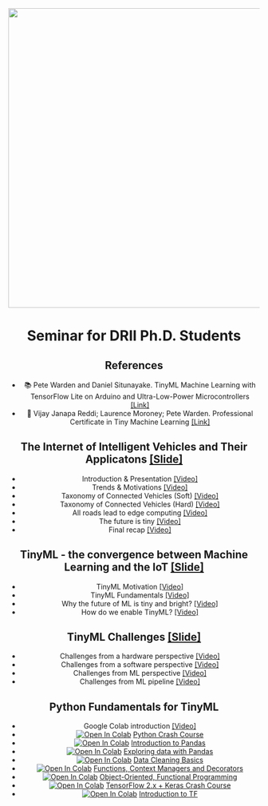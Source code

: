 <center><img width="600" src="https://drive.google.com/uc?export=view&id=1NQ-NZM6gYSkL66tGl2iqA0ZCK3yrNy8C"></center>
<center>

# Seminar for DRII Ph.D. Students

## References

- :books: Pete Warden and Daniel Situnayake. TinyML Machine Learning with TensorFlow Lite on Arduino and Ultra-Low-Power Microcontrollers [[Link]](https://tinymlbook.com/)
- :school: Vijay Janapa Reddi; Laurence Moroney; Pete Warden. Professional Certificate in Tiny Machine Learning [[Link]](https://www.edx.org/professional-certificate/harvardx-tiny-machine-learning)

## The Internet of Intelligent Vehicles and Their Applicatons [[Slide]](https://github.com/ivanovitchm/seminar_tinyml/blob/main/resources/connected_vehicles.pdf)

- Introduction & Presentation [[Video]](https://www.loom.com/share/69de1084f06e476cba061605fb7a9f76)
- Trends & Motivations [[Video]](https://www.loom.com/share/f4b68f5442cf4dff995b8c029225a67c)
- Taxonomy of Connected Vehicles (Soft) [[Video]](https://www.loom.com/share/e5dfe85bdf474382b6567325f5d79bd4)
- Taxonomy of Connected Vehicles (Hard) [[Video]](https://www.loom.com/share/9c2884600ba84c73906c0878fe576ee2)
- All roads lead to edge computing [[Video]](https://www.loom.com/share/215e7cff4e2a43cdb61b9db098dd3224)
- The future is tiny [[Video]](https://www.loom.com/share/15b3068793bb4bab9980b5b82b0ed766)
- Final recap [[Video]](https://www.loom.com/share/1bae26b8279944f89516229e4494ecc8)

## TinyML - the convergence between Machine Learning and the IoT [[Slide]](https://github.com/ivanovitchm/seminar_tinyml/blob/main/resources/FundamentalsTinyML.pdf)

- TinyML Motivation [[Video]](https://www.loom.com/share/15d0cbe542a44b9e9c66675603d3c168)
- TinyML Fundamentals [[Video]](https://www.loom.com/share/6e0e8e8de0e946b389acb8fee892d44c)
- Why the future of ML is tiny and bright? [[Video]](https://www.loom.com/share/556cd84821964ba481d6c22e4f61427a)
- How do we enable TinyML? [[Video]](https://www.loom.com/share/2aab8b80908d40b88f078355bade02f0)

## TinyML Challenges [[Slide]](https://github.com/ivanovitchm/seminar_tinyml/blob/main/resources/ChallengesTinyML.pdf)

- Challenges from a hardware perspective [[Video]](https://www.loom.com/share/3611dffa4baf4807b79cb99b82662b86)
- Challenges from a software perspective [[Video]](https://www.loom.com/share/d6ae3f5c6b114b06940100bb6ccfe333)
- Challenges from ML perspective [[Video]](https://www.loom.com/share/b4bfdae510ce4f9691c224e46718670b)
- Challenges from ML pipeline [[Video]](https://www.loom.com/share/14397eb5aed1435093b41d206f1759e1)

## Python Fundamentals for TinyML

- Google Colab introduction [[Video]](https://www.loom.com/share/4eaeecb0dd424934be99033d0128379b)
- [![Open In Colab](https://colab.research.google.com/assets/colab-badge.svg)](http://colab.research.google.com/github/ivanovitchm/seminar_tinyml/blob/main/resources/Notebooks/Task%20%2301%20-%20Python%20crash%20course.ipynb) [Python Crash Course](https://github.com/ivanovitchm/seminar_tinyml/blob/main/resources/Notebooks/Task%20%2301%20-%20Python%20crash%20course.ipynb)
- [![Open In Colab](https://colab.research.google.com/assets/colab-badge.svg)](http://colab.research.google.com/github/ivanovitchm/seminar_tinyml/blob/main/resources/Notebooks/Task%20%2302%20-%20Introduction%20to%20pandas.ipynb) [Introduction to Pandas](https://github.com/ivanovitchm/seminar_tinyml/blob/main/resources/Notebooks/Task%20%2302%20-%20Introduction%20to%20pandas.ipynb)
- [![Open In Colab](https://colab.research.google.com/assets/colab-badge.svg)](http://colab.research.google.com/github/ivanovitchm/seminar_tinyml/blob/main/resources/Notebooks/Task%20%2303%20-%20Exploring%20Data%20with%20pandas.ipynb) [Exploring data with Pandas](https://github.com/ivanovitchm/seminar_tinyml/blob/main/resources/Notebooks/Task%20%2303%20-%20Exploring%20Data%20with%20pandas.ipynb)
- [![Open In Colab](https://colab.research.google.com/assets/colab-badge.svg)](http://colab.research.google.com/github/ivanovitchm/seminar_tinyml/blob/main/resources/Notebooks/Task%20%2304%20-%20Data%20Cleaning%20Basics.ipynb) [Data Cleaning Basics](https://github.com/ivanovitchm/seminar_tinyml/blob/main/resources/Notebooks/Task%20%2304%20-%20Data%20Cleaning%20Basics.ipynb)
- [![Open In Colab](https://colab.research.google.com/assets/colab-badge.svg)](http://colab.research.google.com/github/ivanovitchm/seminar_tinyml/blob/main/resources/Notebooks/Task%20%2305%20-%20Functions%2C%20Context%20Managers%20and%20Decorators.ipynb) [Functions, Context Managers and Decorators](https://github.com/ivanovitchm/seminar_tinyml/blob/main/resources/Notebooks/Task%20%2305%20-%20Functions%2C%20Context%20Managers%20and%20Decorators.ipynb)
- [![Open In Colab](https://colab.research.google.com/assets/colab-badge.svg)](http://colab.research.google.com/github/ivanovitchm/seminar_tinyml/blob/main/resources/Notebooks/Task%20%2306%20-%20Object-Oriented%2C%20Fiunctional%20Programming.ipynb) [Object-Oriented, Functional Programming](https://github.com/ivanovitchm/seminar_tinyml/blob/main/resources/Notebooks/Task%20%2306%20-%20Object-Oriented%2C%20Fiunctional%20Programming.ipynb)
- [![Open In Colab](https://colab.research.google.com/assets/colab-badge.svg)](http://colab.research.google.com/github/ivanovitchm/seminar_tinyml/blob/main/resources/Notebooks/Task%20%2307%20-%20TensorFlow%202.x%20%2B%20Keras%20Crash%20Course.ipynb) [TensorFlow 2.x + Keras Crash Course](https://github.com/ivanovitchm/seminar_tinyml/blob/main/resources/Notebooks/Task%20%2307%20-%20TensorFlow%202.x%20%2B%20Keras%20Crash%20Course.ipynb)
- [![Open In Colab](https://colab.research.google.com/assets/colab-badge.svg)](http://colab.research.google.com/github/ivanovitchm/seminar_tinyml/blob/main/resources/Notebooks/Task%20%2308%20-%20Introduction%20to%20TF.ipynb) [Introduction to TF](https://github.com/ivanovitchm/seminar_tinyml/blob/main/resources/Notebooks/Task%20%2308%20-%20Introduction%20to%20TF.ipynb)



